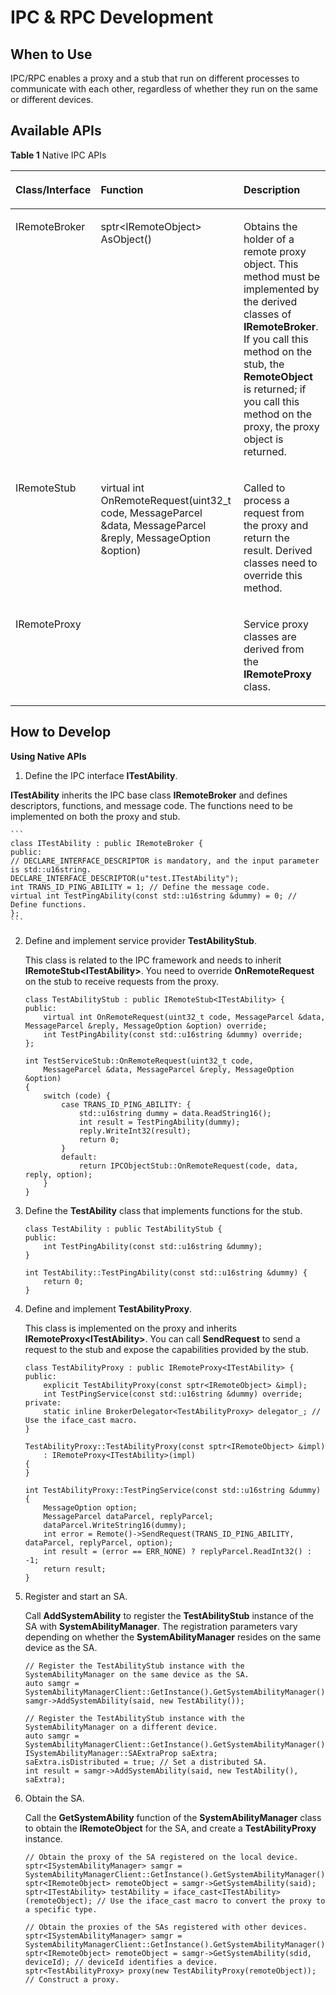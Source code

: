 # IPC & RPC Development<a name="EN-US_TOPIC_0000001103710988"></a>

## When to Use<a name="section18502174174019"></a>

IPC/RPC enables a proxy and a stub that run on different processes to communicate with each other, regardless of whether they run on the same or different devices.

## Available APIs<a name="section1633115419401"></a>

**Table  1** Native IPC APIs

<a name="table178849240013"></a>
<table><thead align="left"><tr id="row6884924608"><th class="cellrowborder" valign="top" width="14.12141214121412%" id="mcps1.2.4.1.1"><p id="p98846241706"><a name="p98846241706"></a><a name="p98846241706"></a>Class/Interface</p>
</th>
<th class="cellrowborder" valign="top" width="52.54525452545254%" id="mcps1.2.4.1.2"><p id="p1488482414020"><a name="p1488482414020"></a><a name="p1488482414020"></a>Function</p>
</th>
<th class="cellrowborder" valign="top" width="33.33333333333333%" id="mcps1.2.4.1.3"><p id="p388516244016"><a name="p388516244016"></a><a name="p388516244016"></a>Description</p>
</th>
</tr>
</thead>
<tbody><tr id="row15885824402"><td class="cellrowborder" valign="top" width="14.12141214121412%" headers="mcps1.2.4.1.1 "><p id="p08859241008"><a name="p08859241008"></a><a name="p08859241008"></a>IRemoteBroker</p>
</td>
<td class="cellrowborder" valign="top" width="52.54525452545254%" headers="mcps1.2.4.1.2 "><p id="p388572412010"><a name="p388572412010"></a><a name="p388572412010"></a>sptr&lt;IRemoteObject&gt; AsObject()</p>
</td>
<td class="cellrowborder" valign="top" width="33.33333333333333%" headers="mcps1.2.4.1.3 "><p id="p13885724405"><a name="p13885724405"></a><a name="p13885724405"></a>Obtains the holder of a remote proxy object. This method must be implemented by the derived classes of <strong id="b18927631105113"><a name="b18927631105113"></a><a name="b18927631105113"></a>IRemoteBroker</strong>. If you call this method on the stub, the <strong id="b7932163110519"><a name="b7932163110519"></a><a name="b7932163110519"></a>RemoteObject</strong> is returned; if you call this method on the proxy, the proxy object is returned.</p>
</td>
</tr>
<tr id="row138859241808"><td class="cellrowborder" valign="top" width="14.12141214121412%" headers="mcps1.2.4.1.1 "><p id="p1888515245012"><a name="p1888515245012"></a><a name="p1888515245012"></a>IRemoteStub</p>
</td>
<td class="cellrowborder" valign="top" width="52.54525452545254%" headers="mcps1.2.4.1.2 "><p id="p1388516240011"><a name="p1388516240011"></a><a name="p1388516240011"></a>virtual int OnRemoteRequest(uint32_t code, MessageParcel &amp;data, MessageParcel &amp;reply, MessageOption &amp;option)</p>
</td>
<td class="cellrowborder" valign="top" width="33.33333333333333%" headers="mcps1.2.4.1.3 "><p id="p1188582414016"><a name="p1188582414016"></a><a name="p1188582414016"></a>Called to process a request from the proxy and return the result. Derived classes need to override this method.</p>
</td>
</tr>
<tr id="row108856241904"><td class="cellrowborder" valign="top" width="14.12141214121412%" headers="mcps1.2.4.1.1 "><p id="p6885924609"><a name="p6885924609"></a><a name="p6885924609"></a>IRemoteProxy</p>
</td>
<td class="cellrowborder" valign="top" width="52.54525452545254%" headers="mcps1.2.4.1.2 ">&nbsp;&nbsp;</td>
<td class="cellrowborder" valign="top" width="33.33333333333333%" headers="mcps1.2.4.1.3 "><p id="p688592413018"><a name="p688592413018"></a><a name="p688592413018"></a>Service proxy classes are derived from the <strong id="b169739356519"><a name="b169739356519"></a><a name="b169739356519"></a>IRemoteProxy</strong> class.</p>
</td>
</tr>
</tbody>
</table>

## How to Develop<a name="section4207112818418"></a>

**Using Native APIs**

1.  Define the IPC interface **ITestAbility**.

   **ITestAbility** inherits the IPC base class **IRemoteBroker** and defines descriptors, functions, and message code. The functions need to be implemented on both the proxy and stub.

    ```
    class ITestAbility : public IRemoteBroker {
    public:
    // DECLARE_INTERFACE_DESCRIPTOR is mandatory, and the input parameter is std::u16string.
    DECLARE_INTERFACE_DESCRIPTOR(u"test.ITestAbility");
    int TRANS_ID_PING_ABILITY = 1; // Define the message code.
    virtual int TestPingAbility(const std::u16string &dummy) = 0; // Define functions.
    };
    ```

2.  Define and implement service provider **TestAbilityStub**.

    This class is related to the IPC framework and needs to inherit **IRemoteStub<ITestAbility\>**. You need to override **OnRemoteRequest** on the stub to receive requests from the proxy.

    ```
    class TestAbilityStub : public IRemoteStub<ITestAbility> {
    public:
        virtual int OnRemoteRequest(uint32_t code, MessageParcel &data, MessageParcel &reply, MessageOption &option) override;
        int TestPingAbility(const std::u16string &dummy) override;
    };
     
    int TestServiceStub::OnRemoteRequest(uint32_t code,
        MessageParcel &data, MessageParcel &reply, MessageOption &option)
    {
        switch (code) {
            case TRANS_ID_PING_ABILITY: {
                std::u16string dummy = data.ReadString16();
                int result = TestPingAbility(dummy);
                reply.WriteInt32(result);
                return 0;
            }
            default:
                return IPCObjectStub::OnRemoteRequest(code, data, reply, option);
        }
    }
    ```

3.  Define the **TestAbility** class that implements functions for the stub.

    ```
    class TestAbility : public TestAbilityStub {
    public:
        int TestPingAbility(const std::u16string &dummy);
    }
    
    int TestAbility::TestPingAbility(const std::u16string &dummy) {
        return 0;
    }
    ```

4.  Define and implement **TestAbilityProxy**.

    This class is implemented on the proxy and inherits **IRemoteProxy<ITestAbility\>**. You can call **SendRequest** to send a request to the stub and expose the capabilities provided by the stub.

    ```
    class TestAbilityProxy : public IRemoteProxy<ITestAbility> {
    public:
        explicit TestAbilityProxy(const sptr<IRemoteObject> &impl);
        int TestPingService(const std::u16string &dummy) override;
    private:
        static inline BrokerDelegator<TestAbilityProxy> delegator_; // Use the iface_cast macro.
    }
    
    TestAbilityProxy::TestAbilityProxy(const sptr<IRemoteObject> &impl)
        : IRemoteProxy<ITestAbility>(impl)
    {
    }
    
    int TestAbilityProxy::TestPingService(const std::u16string &dummy) {
        MessageOption option;
        MessageParcel dataParcel, replyParcel;
        dataParcel.WriteString16(dummy);
        int error = Remote()->SendRequest(TRANS_ID_PING_ABILITY, dataParcel, replyParcel, option);
        int result = (error == ERR_NONE) ? replyParcel.ReadInt32() : -1;
        return result;
    }
    ```

5.  Register and start an SA.

    Call **AddSystemAbility** to register the **TestAbilityStub** instance of the SA with **SystemAbilityManager**. The registration parameters vary depending on whether the **SystemAbilityManager** resides on the same device as the SA.

    ```
    // Register the TestAbilityStub instance with the SystemAbilityManager on the same device as the SA.
    auto samgr = SystemAbilityManagerClient::GetInstance().GetSystemAbilityManager();
    samgr->AddSystemAbility(said, new TestAbility());
    
    // Register the TestAbilityStub instance with the SystemAbilityManager on a different device.
    auto samgr = SystemAbilityManagerClient::GetInstance().GetSystemAbilityManager();
    ISystemAbilityManager::SAExtraProp saExtra;
    saExtra.isDistributed = true; // Set a distributed SA.
    int result = samgr->AddSystemAbility(said, new TestAbility(), saExtra);
    ```

6.  Obtain the SA.

    Call the **GetSystemAbility** function of the **SystemAbilityManager** class to obtain the **IRemoteObject** for the SA, and create a **TestAbilityProxy** instance.

    ```
    // Obtain the proxy of the SA registered on the local device.
    sptr<ISystemAbilityManager> samgr = SystemAbilityManagerClient::GetInstance().GetSystemAbilityManager();
    sptr<IRemoteObject> remoteObject = samgr->GetSystemAbility(said);
    sptr<ITestAbility> testAbility = iface_cast<ITestAbility>(remoteObject); // Use the iface_cast macro to convert the proxy to a specific type.
    
    // Obtain the proxies of the SAs registered with other devices.
    sptr<ISystemAbilityManager> samgr = SystemAbilityManagerClient::GetInstance().GetSystemAbilityManager();
    sptr<IRemoteObject> remoteObject = samgr->GetSystemAbility(sdid, deviceId); // deviceId identifies a device.
    sptr<TestAbilityProxy> proxy(new TestAbilityProxy(remoteObject)); // Construct a proxy.
    ```


